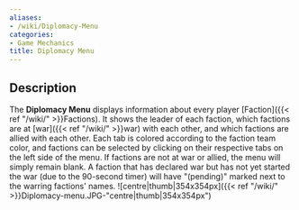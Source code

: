 ```yaml
---
aliases:
- /wiki/Diplomacy-Menu
categories:
- Game Mechanics
title: Diplomacy Menu
---
```


## Description

The **Diplomacy Menu** displays information about every player [Faction]({{< ref "/wiki/" >}}Factions). It shows the leader of each faction, which factions are at [war]({{< ref "/wiki/" >}}war) with each other, and which factions are allied with each other. Each tab is colored according to the faction team color, and factions can be selected by clicking on their respective tabs on the left side of the menu. If factions are not at war or allied, the menu will simply remain blank. A faction that has declared war but has not yet started the war (due to the 90-second timer) will have "(pending)" marked next to the warring factions' names. ![centre|thumb|354x354px]({{< ref "/wiki/" >}}Diplomacy-menu.JPG-"centre|thumb|354x354px")